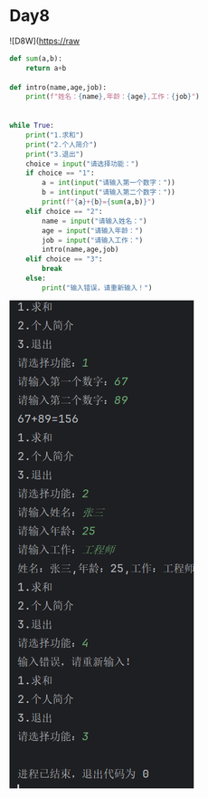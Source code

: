 # Day8

![D8W]([https://raw](https://raw.githubusercontent.com/102300671/image/refs/heads/main/pydevbase/D8W.png)

```python
def sum(a,b):
    return a+b

def intro(name,age,job):
    print(f"姓名：{name},年龄：{age},工作：{job}")


while True:
    print("1.求和")
    print("2.个人简介")
    print("3.退出")
    choice = input("请选择功能：")
    if choice == "1":
        a = int(input("请输入第一个数字："))
        b = int(input("请输入第二个数字："))
        print(f"{a}+{b}={sum(a,b)}")
    elif choice == "2":
        name = input("请输入姓名：")
        age = input("请输入年龄：")
        job = input("请输入工作：")
        intro(name,age,job)
    elif choice == "3":
        break
    else:
        print("输入错误，请重新输入！")
```

![运行结果](https://raw.githubusercontent.com/102300671/image/refs/heads/main/pydevbase/D8A.png)
